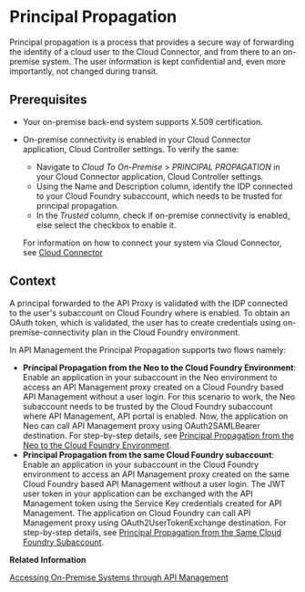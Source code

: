 <!-- loioe2f3313988b64fc48bb3d44989804c52 -->

# Principal Propagation

Principal propagation is a process that provides a secure way of forwarding the identity of a cloud user to the Cloud Connector, and from there to an on-premise system. The user information is kept confidential and, even more importantly, not changed during transit.



<a name="loioe2f3313988b64fc48bb3d44989804c52__section_q34_nzt_glb"/>

## Prerequisites

-   Your on-premise back-end system supports X.509 certification.

-   On-premise connectivity is enabled in your Cloud Connector application, Cloud Controller settings. To verify the same:

    -   Navigate to *Cloud To On-Premise* \> *PRINCIPAL PROPAGATION* in your Cloud Connector application, Cloud Controller settings.
    -   Using the Name and Description column, identify the IDP connected to your Cloud Foundry subaccount, which needs to be trusted for principal propagation.
    -   In the *Trusted* column, check if on-premise connectivity is enabled, else select the checkbox to enable it.

    For information on how to connect your system via Cloud Connector, see [Cloud Connector](https://help.sap.com/viewer/cca91383641e40ffbe03bdc78f00f681/Cloud/en-US/e6c7616abb5710148cfcf3e75d96d596.html#loioe6c7616abb5710148cfcf3e75d96d596__scenarios)




<a name="loioe2f3313988b64fc48bb3d44989804c52__section_lqv_nc5_glb"/>

## Context

A principal forwarded to the API Proxy is validated with the IDP connected to the user's subaccount on Cloud Foundry where is enabled. To obtain an OAuth token, which is validated, the user has to create credentials using on-premise-connectivity plan in the Cloud Foundry environment.



In API Management the Principal Propagation supports two flows namely:

-   **Principal Propagation from the Neo to the Cloud Foundry Environment**: Enable an application in your subaccount in the Neo environment to access an API Management proxy created on a Cloud Foundry based API Management without a user login. For this scenario to work, the Neo subaccount needs to be trusted by the Cloud Foundry subaccount where API Management, API portal is enabled. Now, the application on Neo can call API Management proxy using OAuth2SAMLBearer destination. For step-by-step details, see [Principal Propagation from the Neo to the Cloud Foundry Environment](principal-propagation-from-the-neo-to-the-cloud-foundry-environment-da0e97b.md).
-   **Principal Propagation from the same Cloud Foundry subaccount**: Enable an application in your subaccount in the Cloud Foundry environment to access an API Management proxy created on the same Cloud Foundry based API Management without a user login. The JWT user token in your application can be exchanged with the API Management token using the Service Key credentials created for API Management. The application on Cloud Foundry can call API Management proxy using OAuth2UserTokenExchange destination. For step-by-step details, see [Principal Propagation from the Same Cloud Foundry Subaccount](principal-propagation-from-the-same-cloud-foundry-subaccount-0e3d3e7.md).

**Related Information**  


[Accessing On-Premise Systems through API Management](APIM-Initial-Setup/accessing-on-premise-systems-through-api-management-2fc7a5b.md "The on-premise-connectivity plan helps in achieving principal propagation while connecting to an on-premise backend system.")

